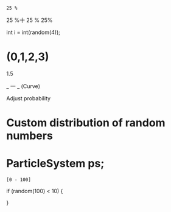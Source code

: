    25 %    
25 %十 25 %
    25%


int i = int(random(4)); 
#   (0,1,2,3)

1.5 

_ 一 _ (Curve)

Adjust probability

#   Custom distribution of random numbers

#   ParticleSystem ps;

    [0 - 100]
if (random(100) < 10) {
    
}






